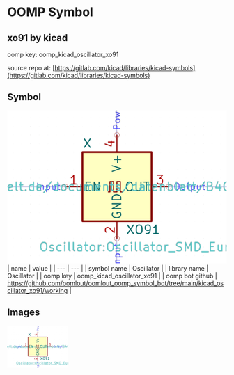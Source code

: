 # OOMP Symbol  
## xo91  by kicad  
  
oomp key: oomp_kicad_oscillator_xo91  
  
source repo at: [https://gitlab.com/kicad/libraries/kicad-symbols](https://gitlab.com/kicad/libraries/kicad-symbols)  
## Symbol  
  
[![working.png](working_600.png)](working.png)  
| name | value | 
| --- | --- | 
| symbol name | Oscillator | 
| library name | Oscillator | 
| oomp key | oomp_kicad_oscillator_xo91 | 
| oomp bot github | https://github.com/oomlout/oomlout_oomp_symbol_bot/tree/main/kicad_oscillator_xo91/working | 
## Images  
  
[![working.png](working_140.png)](working.png)  
